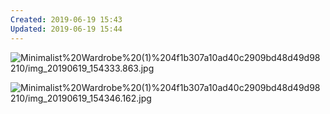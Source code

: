 ```yaml
---
Created: 2019-06-19 15:43
Updated: 2019-06-19 15:44
---
```



![Minimalist%20Wardrobe%20(1)%204f1b307a10ad40c2909bd48d49d98210/img_20190619_154333.863.jpg](img_20190619_154333.863.jpg)

![Minimalist%20Wardrobe%20(1)%204f1b307a10ad40c2909bd48d49d98210/img_20190619_154346.162.jpg](img_20190619_154346.162.jpg)